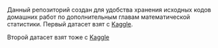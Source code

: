 Данный репозиторий создан для удобства хранения исходных кодов домашних работ по дополнительным главам математической статистики.
Первый датасет взят с [Kaggle](https://www.kaggle.com/datasets/mrsimple07/student-exam-performance-prediction).


Второй датасет взят тоже с [Kaggle](https://www.kaggle.com/datasets/aadarshvelu/heart-failure-prediction-clinical-records)
